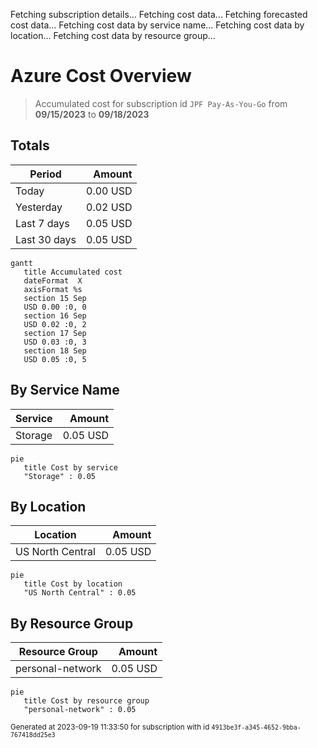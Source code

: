 Fetching subscription details...
Fetching cost data...
Fetching forecasted cost data...
Fetching cost data by service name...
Fetching cost data by location...
Fetching cost data by resource group...
# Azure Cost Overview

> Accumulated cost for subscription id `JPF Pay-As-You-Go` from **09/15/2023** to **09/18/2023**

## Totals

|Period|Amount|
|---|---:|
|Today|0.00 USD|
|Yesterday|0.02 USD|
|Last 7 days|0.05 USD|
|Last 30 days|0.05 USD|

```mermaid
gantt
   title Accumulated cost
   dateFormat  X
   axisFormat %s
   section 15 Sep
   USD 0.00 :0, 0
   section 16 Sep
   USD 0.02 :0, 2
   section 17 Sep
   USD 0.03 :0, 3
   section 18 Sep
   USD 0.05 :0, 5
```

## By Service Name

|Service|Amount|
|---|---:|
|Storage|0.05 USD|

```mermaid
pie
   title Cost by service
   "Storage" : 0.05
```

## By Location

|Location|Amount|
|---|---:|
|US North Central|0.05 USD|

```mermaid
pie
   title Cost by location
   "US North Central" : 0.05
```

## By Resource Group

|Resource Group|Amount|
|---|---:|
|personal-network|0.05 USD|

```mermaid
pie
   title Cost by resource group
   "personal-network" : 0.05
```

<sup>Generated at 2023-09-19 11:33:50 for subscription with id `4913be3f-a345-4652-9bba-767418dd25e3`</sup>
